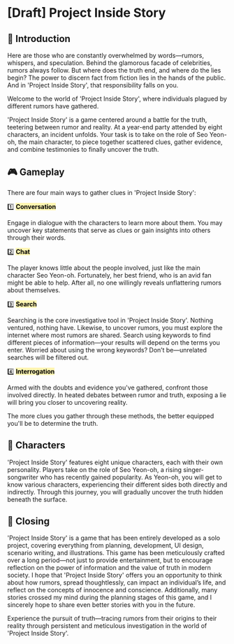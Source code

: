 # [Draft] Project Inside Story

## 📖 Introduction
Here are those who are constantly overwhelmed by words—rumors, whispers, and speculation. Behind the glamorous facade of celebrities, rumors always follow. But where does the truth end, and where do the lies begin? The power to discern fact from fiction lies in the hands of the public. And in 'Project Inside Story', that responsibility falls on you.

Welcome to the world of 'Project Inside Story', where individuals plagued by different rumors have gathered.

'Project Inside Story' is a game centered around a battle for the truth, teetering between rumor and reality. At a year-end party attended by eight characters, an incident unfolds. Your task is to take on the role of Seo Yeon-oh, the main character, to piece together scattered clues, gather evidence, and combine testimonies to finally uncover the truth.

## 🎮 Gameplay
There are four main ways to gather clues in 'Project Inside Story':

1️⃣ <mark style="background-color:#fff5b1">**Conversation**</mark>

Engage in dialogue with the characters to learn more about them. You may uncover key statements that serve as clues or gain insights into others through their words.

2️⃣ <mark style="background-color:#fff5b1">**Chat**</mark>

The player knows little about the people involved, just like the main character Seo Yeon-oh. Fortunately, her best friend, who is an avid fan might be able to help. After all, no one willingly reveals unflattering rumors about themselves.

3️⃣ <mark style="background-color:#fff5b1">**Search**</mark>

Searching is the core investigative tool in 'Project Inside Story'. Nothing ventured, nothing have. Likewise, to uncover rumors, you must explore the internet where most rumors are shared. Search using keywords to find different pieces of information—your results will depend on the terms you enter. Worried about using the wrong keywords? Don’t be—unrelated searches will be filtered out.

4️⃣ <mark style="background-color:#fff5b1">**Interrogation**</mark>

Armed with the doubts and evidence you've gathered, confront those involved directly. In heated debates between rumor and truth, exposing a lie will bring you closer to uncovering reality.

The more clues you gather through these methods, the better equipped you'll be to determine the truth.

## 👥 Characters
'Project Inside Story' features eight unique characters, each with their own personality. Players take on the role of Seo Yeon-oh, a rising singer-songwriter who has recently gained popularity. As Yeon-oh, you will get to know various characters, experiencing their different sides both directly and indirectly. Through this journey, you will gradually uncover the truth hidden beneath the surface.

## 📘 Closing
'Project Inside Story' is a game that has been entirely developed as a solo project, covering everything from planning, development, UI design, scenario writing, and illustrations. This game has been meticulously crafted over a long period—not just to provide entertainment, but to encourage reflection on the power of information and the value of truth in modern society. I hope that 'Project Inside Story' offers you an opportunity to think about how rumors, spread thoughtlessly, can impact an individual’s life, and reflect on the concepts of innocence and conscience. Additionally, many stories crossed my mind during the planning stages of this game, and I sincerely hope to share even better stories with you in the future.

Experience the pursuit of truth—tracing rumors from their origins to their reality through persistent and meticulous investigation in the world of 'Project Inside Story'.